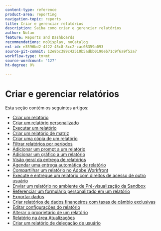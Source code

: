 ```yaml
---
content-type: reference
product-area: reporting
navigation-topic: reports
title: Criar e gerenciar relatórios
description: Saiba como criar e gerenciar relatórios
author: Nolan
feature: Reports and Dashboards
recommendations: noDisplay, noCatalog
exl-id: e3596bd2-4f22-45c8-8cc2-cac08359a093
source-git-commit: 12e8bc389c42510b5adbb0190eb71c9f6a9f52a7
workflow-type: tm+mt
source-wordcount: '127'
ht-degree: 0%

---
```


# Criar e gerenciar relatórios

<!-- Audited: 11/2024 -->

Esta seção contém os seguintes artigos:

* [Criar um relatório](../../../reports-and-dashboards/reports/creating-and-managing-reports/create-report.md)
* [Criar um relatório personalizado](../../../reports-and-dashboards/reports/creating-and-managing-reports/create-custom-report.md)
* [Executar um relatório](../../../reports-and-dashboards/reports/creating-and-managing-reports/run-report.md)
* [Criar um relatório de matriz](../../../reports-and-dashboards/reports/creating-and-managing-reports/create-matrix-report.md)
* [Criar uma cópia de um relatório](../../../reports-and-dashboards/reports/creating-and-managing-reports/create-copy-report.md)
* [Filtrar relatórios por períodos](../../../reports-and-dashboards/reports/creating-and-managing-reports/filter-reports-time-frames.md)
* [Adicionar um prompt a um relatório](../../../reports-and-dashboards/reports/creating-and-managing-reports/add-prompt-report.md)
* [Adicionar um gráfico a um relatório](../../../reports-and-dashboards/reports/creating-and-managing-reports/add-chart-report.md)
* [Visão geral da entrega de relatórios](../../../reports-and-dashboards/reports/creating-and-managing-reports/set-up-report-deliveries.md)
* [Agendar uma entrega automática de relatório](../../../reports-and-dashboards/reports/creating-and-managing-reports/set-up-automatic-report-delivery.md)
* [Compartilhar um relatório no Adobe Workfront](../../../reports-and-dashboards/reports/creating-and-managing-reports/share-report.md)
* [Execute e entregue um relatório com direitos de acesso de outro usuário](../../../reports-and-dashboards/reports/creating-and-managing-reports/run-deliver-report-access-rights-another-user.md)
* [Enviar um relatório no ambiente de Pré-visualização da Sandbox](../../../reports-and-dashboards/reports/creating-and-managing-reports/send-report-preview-sandbox-environment.md)
* [Referenciar um formulário personalizado em um relatório](../../../reports-and-dashboards/reports/creating-and-managing-reports/reference-custom-form-report.md)
* [Exportar dados](../../../reports-and-dashboards/reports/creating-and-managing-reports/export-data.md)
* [Criar relatórios de dados financeiros com taxas de câmbio exclusivas](../../../reports-and-dashboards/reports/creating-and-managing-reports/create-financial-data-reports-unique-exchange-rates.md)
* [Editar configurações do relatório](../../../reports-and-dashboards/reports/creating-and-managing-reports/edit-report-settings.md)
* [Alterar o proprietário de um relatório](../../../reports-and-dashboards/reports/creating-and-managing-reports/change-owner-report.md)
* [Relatório na área Atualizações](../../../reports-and-dashboards/reports/creating-and-managing-reports/create-journal-entry-report.md)
* [Criar um relatório de delegação de usuário](../../../reports-and-dashboards/reports/creating-and-managing-reports/create-user-delegation-report.md)

<!--outdated: For in-depth training on reports, see [Basic Report Creation Program for the new Workfront experience](https://one.workfront.com/s/basic-report-creation-program).-->
